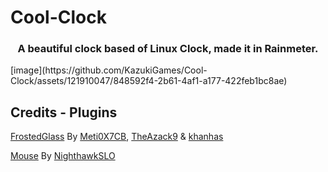# Cool-Clock

<h3 align="center">
A beautiful clock based of Linux Clock, made it in Rainmeter.
</h3>
[image](https://github.com/KazukiGames/Cool-Clock/assets/121910047/848592f4-2b61-4af1-a177-422feb1bc8ae)

## Credits - Plugins
[FrostedGlass](https://github.com/Meti0X7CB/FrostedGlass) By [Meti0X7CB](https://github.com/Meti0X7CB), [TheAzack9](https://github.com/TheAzack9) & [khanhas](https://github.com/khanhas)

[Mouse](https://forum.rainmeter.net/viewtopic.php?t=26030) By [NighthawkSLO](https://github.com/NighthawkSLO)
